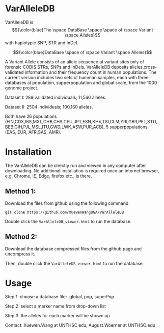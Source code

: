 # VarAlleleDB
 VarAlleleDB is $${\color{blue}The \space DataBase \space \space of \space Variant \space Alleles}$$ with haplotypic SNP, STR and InDel.

 $${\color{blue}DataBase \space of \space Variant \space Alleles}$$
 

A Variant Allele consists of an alleic sequence at variant sites only of forensic CODIS STRs, SNPs and InDels. VarAlleleDB deposits alleles,cross-validated information and their frequency count in human populations. The current version includes two sets of humman samples, each with three databases at population, supperpopulation and global scale, from the 1000 genome project.

Dataset I: 289 validated individuals; 11,560 alleles. 

Dataset II: 2504 individuals; 100,160 alleles. 

Both have 26 populations (FIN,CDX,IBS,MXL,CHB,CHS,CEU,JPT,ESN,KHV,TSI,CLM,YRI,GBR,PEL,STU,BEB,GIH,PJL,MSL,ITU,GWD,LWK,ASW,PUR,ACB), 5 supperpopulations (EAS, EUR, AFR,SAS, AMR).

# Installation
The VarAlleleDB can be directly run and viewed in any computer after downloading. No additional installation is required once an internet browser, e.g. Chrome, IE, Edge, firefox etc., is there. 
## Method 1: 
Download the files from github using the following command:

`git clone https://github.com/XuewenWangUGA/VarAlleleDB`

Double click the `VarAlleleDB_viewer.html` to run the database.

## Method 2: 
Download the database compressed files from the github page and uncompress it. 

Then, double click the `VarAlleleDB_viewer.html` to run the database.

# Usage

Step 1. choose a database file: .global, pop, superPop

Step 2. select a marker name from drop-down list

Step 3. the alleles for each marker will be shown up

Contact: Xuewen.Wang at UNTHSC.edu, August.Woerner at UNTHSC.edu



